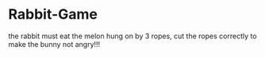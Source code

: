 # Rabbit-Game
the rabbit must eat the melon hung on by 3 ropes, cut the ropes correctly to make the bunny not angry!!! 
